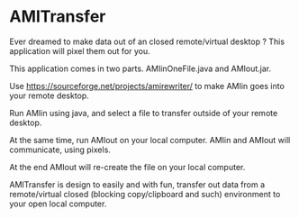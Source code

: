 # AMITransfer
Ever dreamed to make data out of an closed remote/virtual desktop ?
This application will pixel them out for you.

This application comes in two parts.
AMIinOneFile.java and AMIout.jar.

Use https://sourceforge.net/projects/amirewriter/
to make AMIin goes into your remote desktop.

Run AMIin using java, and select a file to transfer outside of your remote desktop.

At the same time, run AMIout on your local computer.
AMIin and AMIout will communicate, using pixels.

At the end AMIout will re-create the file on your local computer.

AMITransfer is design to easily and with fun, transfer out data from a remote/virtual closed (blocking copy/clipboard and such) environment to your open local computer.
